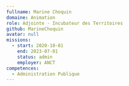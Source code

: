 ```yaml
---
fullname: Marine Choquin
domaine: Animation
role: Adjointe - Incubateur des Territoires
github: MarineChoquin
avatar: null
missions:
  - start: 2020-10-01
    end: 2023-07-01
    status: admin
    employer: ANCT
competences:
  - Administration Publique
---
```

